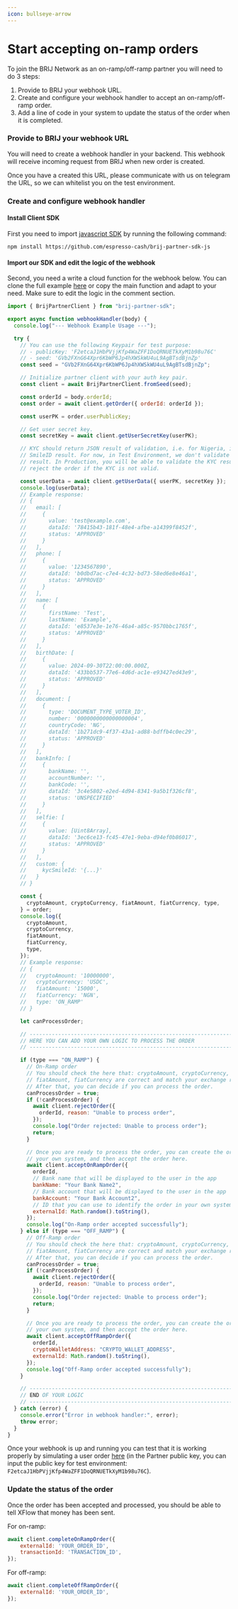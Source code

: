 ```yaml
---
icon: bullseye-arrow
---
```


# Start accepting on-ramp orders

To join the BRIJ Network as an on-ramp/off-ramp partner you will need to do 3 steps:

1. Provide to BRIJ your webhook URL.
2. Create and configure your webhook handler to accept an on-ramp/off-ramp order.
3. Add a line of code in your system to update the status of the order when it is completed.

### Provide to BRIJ your webhook URL

You will need to create a webhook handler in your backend. This webhook will receive incoming request from BRIJ when new order is created.

Once you have a created this URL, please communicate with us on telegram the URL, so we can whitelist you on the test environment.

### Create and configure webhook handler

#### Install Client SDK

First you need to import [javascript SDK](https://github.com/espresso-cash/xflow-partner-client) by running the following command:

```
npm install https://github.com/espresso-cash/brij-partner-sdk-js
```

#### Import our SDK and edit the logic of the webhook

Second, you need a write a cloud function for the webhook below. You can clone the full example [here](https://github.com/espresso-cash/brij-partner-webhook-example/) or copy the main function and adapt to your need. Make sure to edit the logic in the comment section.

```javascript
import { BrijPartnerClient } from "brij-partner-sdk";

export async function webhookHandler(body) {
  console.log("--- Webhook Example Usage ---");

  try {
    // You can use the following Keypair for test purpose:
    // - publicKey: 'F2etcaJ1HbPVjjKfp4WaZFF1DoQRNUETkXyM1b98u76C'
    // - seed: 'GVb2FXnG64Xpr6KbWP6Jp4hXWSkWU4uL9AgBTsdBjnZp'
    const seed = "GVb2FXnG64Xpr6KbWP6Jp4hXWSkWU4uL9AgBTsdBjnZp";

    // Initialize partner client with your auth key pair.
    const client = await BrijPartnerClient.fromSeed(seed);

    const orderId = body.orderId;
    const order = await client.getOrder({ orderId: orderId });

    const userPK = order.userPublicKey;

    // Get user secret key.
    const secretKey = await client.getUserSecretKey(userPK);

    // KYC should return JSON result of validation, i.e. for Nigeria, it is
    // SmileID result. For now, in Test Environment, we don't validate the KYC
    // result. In Production, you will be able to validate the KYC result and
    // reject the order if the KYC is not valid.

    const userData = await client.getUserData({ userPK, secretKey });
    console.log(userData);
    // Example response:
    // {
    //   email: [
    //     {
    //       value: 'test@example.com',
    //       dataId: '78415b43-181f-48e4-afbe-a14399f8452f',
    //       status: 'APPROVED'
    //     }
    //   ],
    //   phone: [
    //     {
    //       value: '1234567890',
    //       dataId: 'b0dbd7ac-c7e4-4c32-bd73-58ed6e8e46a1',
    //       status: 'APPROVED'
    //     }
    //   ],
    //   name: [
    //     {
    //       firstName: 'Test',
    //       lastName: 'Example',
    //       dataId: 'e8537e3e-1e76-46a4-a85c-9570bbc1765f',
    //       status: 'APPROVED'
    //     }
    //   ],
    //   birthDate: [
    //     {
    //       value: 2024-09-30T22:00:00.000Z,
    //       dataId: '433bb537-77e6-4d6d-ac1e-e93427ed43e9',
    //       status: 'APPROVED'
    //     }
    //   ],
    //   document: [
    //     {
    //       type: 'DOCUMENT_TYPE_VOTER_ID',
    //       number: '0000000000000000004',
    //       countryCode: 'NG',
    //       dataId: '1b271dc9-4f37-43a1-ad88-bdffb4c0ec29',
    //       status: 'APPROVED'
    //     }
    //   ],
    //   bankInfo: [
    //     {
    //       bankName: '',
    //       accountNumber: '',
    //       bankCode: '',
    //       dataId: '3c4e5802-e2ed-4d94-8341-9a5b1f326cf8',
    //       status: 'UNSPECIFIED'
    //     }
    //   ],
    //   selfie: [
    //     {
    //       value: [Uint8Array],
    //       dataId: '3ec6ce13-fc45-47e1-9eba-d94ef0b86017',
    //       status: 'APPROVED'
    //     }
    //   ],
    //   custom: {
    //     kycSmileId: '{...}'
    //   }
    // }

    const {
      cryptoAmount, cryptoCurrency, fiatAmount, fiatCurrency, type,
    } = order;
    console.log({
      cryptoAmount,
      cryptoCurrency,
      fiatAmount,
      fiatCurrency,
      type,
    });
    // Example response:
    // {
    //   cryptoAmount: '10000000',
    //   cryptoCurrency: 'USDC',
    //   fiatAmount: '15000',
    //   fiatCurrency: 'NGN',
    //   type: 'ON_RAMP'
    // }

    let canProcessOrder;

    // -------------------------------------------------------------------------
    // HERE YOU CAN ADD YOUR OWN LOGIC TO PROCESS THE ORDER
    // -------------------------------------------------------------------------

    if (type === "ON_RAMP") {
      // On-Ramp order
      // You should check the here that: cryptoAmount, cryptoCurrency,
      // fiatAmount, fiatCurrency are correct and match your exchange rates.
      // After that, you can decide if you can process the order.
      canProcessOrder = true;
      if (!canProcessOrder) {
        await client.rejectOrder({
          orderId, reason: "Unable to process order",
        });
        console.log("Order rejected: Unable to process order");
        return;
      }

      // Once you are ready to process the order, you can create the order in
      // your own system, and then accept the order here.
      await client.acceptOnRampOrder({
        orderId,
        // Bank name that will be displayed to the user in the app
        bankName: "Your Bank Name2",
        // Bank account that will be displayed to the user in the app
        bankAccount: "Your Bank Account2",
        // ID that you can use to identify the order in your own system
        externalId: Math.random().toString(),
      });
      console.log("On-Ramp order accepted successfully");
    } else if (type === "OFF_RAMP") {
      // Off-Ramp order
      // You should check the here that: cryptoAmount, cryptoCurrency,
      // fiatAmount, fiatCurrency are correct and match your exchange rates.
      // After that, you can decide if you can process the order.
      canProcessOrder = true;
      if (!canProcessOrder) {
        await client.rejectOrder({
          orderId, reason: "Unable to process order",
        });
        console.log("Order rejected: Unable to process order");
        return;
      }

      // Once you are ready to process the order, you can create the order in
      // your own system, and then accept the order here.
      await client.acceptOffRampOrder({
        orderId,
        cryptoWalletAddress: "CRYPTO_WALLET_ADDRESS",
        externalId: Math.random().toString(),
      });
      console.log("Off-Ramp order accepted successfully");
    }

    // -------------------------------------------------------------------------
    // END OF YOUR LOGIC
    // -------------------------------------------------------------------------
  } catch (error) {
    console.error("Error in webhook handler:", error);
    throw error;
  }
}
```

Once your webhook is up and running you can test that it is working properly by simulating a user order [here](https://espresso-cash.github.io/xflow-user-test-app/#/simple) (in the Partner public key, you can input the public key for test environment: `F2etcaJ1HbPVjjKfp4WaZFF1DoQRNUETkXyM1b98u76C`).

### Update the status of the order

Once the order has been accepted and processed, you should be able to tell XFlow that money has been sent.

For on-ramp:

```javascript
await client.completeOnRampOrder({
    externalId: 'YOUR_ORDER_ID',
    transactionId: 'TRANSACTION_ID',
});
```

For off-ramp:

```javascript
await client.completeOffRampOrder({
    externalId: 'YOUR_ORDER_ID',
});
```
